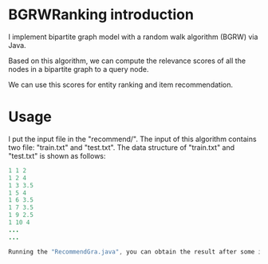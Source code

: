# BGRWRanking introduction

I implement bipartite graph model with a random walk algorithm (BGRW) via Java.

Based on this algorithm, we can compute the relevance scores of all the nodes in a bipartite graph to a query node. 

We can use this scores for entity ranking and item recommendation.

# Usage
I put the input file in the "recommend/". The input of this algorithm contains two file: "train.txt" and "test.txt". The data structure of "train.txt" and "test.txt" is shown as follows:

```java
1 1 2
1 2 4
1 3 3.5
1 5 4
1 6 3.5
1 7 3.5
1 9 2.5
1 10 4
...
...

Running the "RecommendGra.java", you can obtain the result after some iterations.



